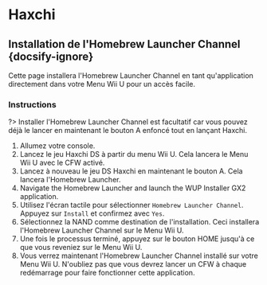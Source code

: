 # Haxchi

## Installation de l'Homebrew Launcher Channel {docsify-ignore}

Cette page installera l'Homebrew Launcher Channel en tant qu'application directement dans votre Menu Wii U pour un accès facile.

### Instructions

?> Installer l'Homebrew Launcher Channel est facultatif car vous pouvez déjà le lancer en maintenant le bouton A enfoncé tout en lançant Haxchi.

1. Allumez votre console.
1. Lancez le jeu Haxchi DS à partir du menu Wii U. Cela lancera le Menu Wii U avec le CFW activé.
1. Lancez à nouveau le jeu DS Haxchi en maintenant le bouton A. Cela lancera l'Homebrew Launcher.
1. Navigate the Homebrew Launcher and launch the WUP Installer GX2 application.
1. Utilisez l'écran tactile pour sélectionner `Homebrew Launcher Channel`. Appuyez sur `Install` et confirmez avec `Yes`.
1. Sélectionnez la NAND comme destination de l'installation. Ceci installera l'Homebrew Launcher Channel sur le Menu Wii U.
1. Une fois le processus terminé, appuyez sur le bouton HOME jusqu'à ce que vous reveniez sur le Menu Wii U.
1. Vous verrez maintenant l'Homebrew Launcher Channel installé sur votre Menu Wii U. N'oubliez pas que vous devrez lancer un CFW à chaque redémarrage pour faire fonctionner cette application.